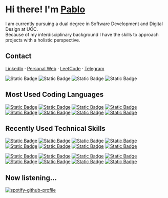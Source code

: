# Hi there! I'm [Pablo](https://apausa.dev)

I am currently pursuing a dual degree in Software Development and Digital Design at UOC.  
Because of my interdisciplinary background I have the skills to approach projects with a holistic perspective.

## Contact

[LinkedIn]() · [Personal Web]() · [LeetCode]() · [Telegram]()

![Static Badge](https://img.shields.io/badge/Personal_Web-CLICK_HERE-0d1117?syle=flat&logo=linktree&link=https%3A%2F%2Fapausa.dev)
![Static Badge](https://img.shields.io/badge/LinkedIn-0d1117?syle=flat&logo=linkedin&link=https%3A%2F%2Fwww.linkedin.com%2Fin%2Fapausa%2F)
![Static Badge](https://img.shields.io/badge/LeetCode-0d1117?syle=flat&logo=leetcode&link=https%3A%2F%2Fleetcode.com%2Fu%2Fapausa%2F)
![Static Badge](https://img.shields.io/badge/Telegram-0d1117?syle=flat&logo=telegram&link=https%3A%2F%2Ft.me%2Fpabloapausa)

## Most Used Coding Languages

[![Static Badge](https://img.shields.io/badge/Bash-0d1117?syle=flat&logo=gnubash)](/)
[![Static Badge](https://img.shields.io/badge/C-0d1117?syle=flat&logo=c)](/)
[![Static Badge](https://img.shields.io/badge/Java-0d1117?syle=flat)](/)
[![Static Badge](https://img.shields.io/badge/JavaScript-0d1117?syle=flat&logo=javascript)](/)
[![Static Badge](https://img.shields.io/badge/Python-0d1117?syle=flat&logo=python)](/)
[![Static Badge](https://img.shields.io/badge/SQL-0d1117?syle=flat)](/)
[![Static Badge](https://img.shields.io/badge/TypeScript-0d1117?syle=flat&logo=typescript)](/)
[![Static Badge](https://img.shields.io/badge/Kotlin-0d1117?syle=flat&logo=kotlin)](/)

## Recently Used Technical Skills

[![Static Badge](https://img.shields.io/badge/Angular-0d1117?syle=flat&logo=angular)](/)
[![Static Badge](https://img.shields.io/badge/CSS-0d1117?syle=flat&logo=css3)](/)
[![Static Badge](https://img.shields.io/badge/D3.js-0d1117?syle=flat&logo=d3dotjs)](/)
[![Static Badge](https://img.shields.io/badge/Figma-0d1117?syle=flat&logo=figma)](/)
[![Static Badge](https://img.shields.io/badge/Git-0d1117?syle=flat&logo=git)](/)
[![Static Badge](https://img.shields.io/badge/HTML-0d1117?syle=flat&logo=html5)](/)
[![Static Badge](https://img.shields.io/badge/Linux-0d1117?syle=flat&logo=linux)](/)
[![Static Badge](https://img.shields.io/badge/Next.js-0d1117?syle=flat&logo=nextdotjs)](/)

[![Static Badge](https://img.shields.io/badge/Node.js-0d1117?syle=flat&logo=nodedotjs)](/)
[![Static Badge](https://img.shields.io/badge/PostgreSQL-0d1117?syle=flat&logo=postgresql)](/)
[![Static Badge](https://img.shields.io/badge/React.js-0d1117?syle=flat&logo=react)](/)
[![Static Badge](https://img.shields.io/badge/React_Native-0d1117?syle=flat&logo=react)](/)
[![Static Badge](https://img.shields.io/badge/Redux.js-0d1117?syle=flat&logo=redux)](/)
[![Static Badge](https://img.shields.io/badge/RxJS-0d1117?syle=flat)](/)
[![Static Badge](https://img.shields.io/badge/Spring_Boot-0d1117?syle=flat&logo=springboot)](/)
[![Static Badge](https://img.shields.io/badge/Vue.js-0d1117?syle=flat&logo=vuedotjs)](/)

## Now listening...

[![spotify-github-profile](https://spotify-github-profile.kittinanx.com/api/view?uid=pabloapausa&cover_image=true&theme=natemoo-re&show_offline=true&background_color=121212&interchange=false&bar_color=53b14f&bar_color_cover=false)](https://spotify-github-profile.kittinanx.com/api/view?uid=pabloapausa&redirect=true)
